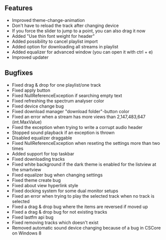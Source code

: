 ## Features
- Improved theme-change-animation
- Don't have to reload the track after changing device
- If you force the slider to jump to a point, you can also drag it now
- Added "Use thin font weight for header"
- Added possibility to cancel playlist import
- Added option for downloading all streams in playlist
- Added equalizer for advanced window (you can open it with ctrl + e)
- Improved updater


## Bugfixes
- Fixed drag & drop for one playlist/one track
- Fixed apply button
- Fixed NullReferenceException if searching empty text
- Fixed refreshing the spectrum analyser color
- Fixed device change bug
- Fixed download manager "download folder"-button color
- Fixed an error when a stream has more views than 2,147,483,647 (int.MaxValue)
- Fixed the exception when trying to write a corrupt audio header
- Stopped sound playback if an exception is thrown
- Disabled equalizer draggable
- Fixed NullReferenceException when reseting the settings more than two times
- Added support for top taskbar
- Fixed downloading tracks
- Fixed white background if the dark theme is enabled for the listview at the smartview
- Fixed equalizer bug when changing settings
- Fixed theme create bug
- Fixed about view hyperlink style
- Fixed docking system for some dual monitor setups
- Fixed an error when trying to play the selected track when no track is selected
- Fixed a drag & drop bug where the items are reversed if moved up
- Fixed a drag & drop bug for not existing tracks
- Fixed lastfm api bug
- Fixed removing tracks which doesn't exist
- Removed automatic sound device changing because of a bug in CSCore on Windows 8